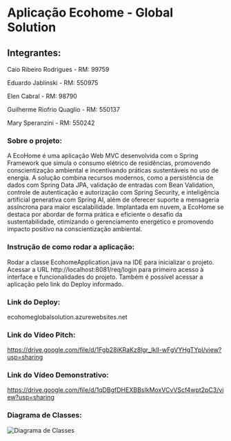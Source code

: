 <h1> Aplicação Ecohome - Global Solution </h1>

<h2>Integrantes:</h2>

<p>Caio Ribeiro Rodrigues - RM: 99759</p>
<p>Eduardo Jablinski - RM: 550975</p>
<p>Elen Cabral - RM: 98790</p>
<p>Guilherme Riofrio Quaglio - RM: 550137</p>
<p>Mary Speranzini - RM: 550242</p>

### **Sobre o projeto:**


A EcoHome é uma aplicação Web MVC desenvolvida com o Spring Framework que simula o consumo elétrico de residências, promovendo conscientização ambiental e incentivando práticas sustentáveis no uso de energia. A solução combina recursos modernos, como a persistência de dados com Spring Data JPA, validação de entradas com Bean Validation, controle de autenticação e autorização com Spring Security, e inteligência artificial generativa com Spring AI, além de oferecer suporte a mensageria assíncrona para maior escalabilidade. Implantada em nuvem, a EcoHome se destaca por abordar de forma prática e eficiente o desafio da sustentabilidade, otimizando o gerenciamento energético e promovendo impacto positivo na conscientização ambiental.


### **Instrução de como rodar a aplicação:**

Rodar a classe EcohomeApplication.java na IDE para inicializar o projeto.
Acessar a URL http://localhost:8081/req/login para primeiro acesso à interface e funcionalidades do projeto.
Também é possível acessar a aplicação pelo link do Deploy informado.

### **Link do Deploy:**
ecohomeglobalsolution.azurewebsites.net

### **Link do Vídeo Pitch:**
https://drive.google.com/file/d/1Fgb28iKRaKz8lgr_IklI-wFgVYHgTYpl/view?usp=sharing

### **Link do Vídeo Demonstrativo:**
https://drive.google.com/file/d/1qDBgfDHEXBBsIkMoxVCvVScf4wpt2pC3/view?usp=sharing

### **Diagrama de Classes:**
![Diagrama de Classes](https://github.com/user-attachments/assets/8bc0f91d-2730-4e5c-8b07-b7c2d345c9fa)
